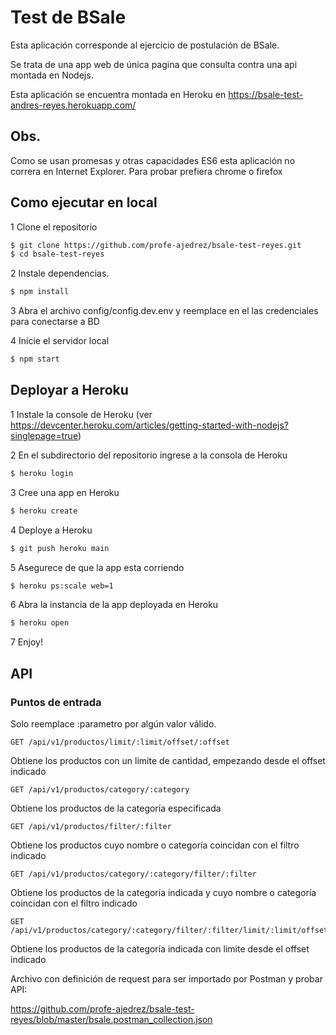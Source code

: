# Test de BSale

Esta aplicación corresponde al ejercicio de postulación de BSale.

Se trata de una app web de única pagina que consulta contra una api montada en Nodejs.

Esta aplicación se encuentra montada en Heroku en https://bsale-test-andres-reyes.herokuapp.com/

## Obs.

Como se usan promesas y otras capacidades ES6 esta aplicación no correra en Internet Explorer.
Para probar prefiera chrome o firefox


## Como ejecutar en local


1 Clone el repositorio

```bash
$ git clone https://github.com/profe-ajedrez/bsale-test-reyes.git
$ cd bsale-test-reyes
```



2 Instale dependencias.


```bash
$ npm install
```



3 Abra el archivo config/config.dev.env y reemplace en el las credenciales para conectarse a BD



4 Inicie el servidor local

```bash
$ npm start
```


## Deployar a Heroku

1 Instale la console de Heroku (ver https://devcenter.heroku.com/articles/getting-started-with-nodejs?singlepage=true)

2 En el subdirectorio del repositorio ingrese a la consola de Heroku

```bash
$ heroku login
```

3 Cree una app en Heroku

```bash
$ heroku create
```

4 Deploye a Heroku

```bash
$ git push heroku main
```

5 Asegurece de que la app esta corriendo

```bash
$ heroku ps:scale web=1
```

6 Abra la instancia de la app deployada en Heroku

```bash
$ heroku open
```

7 Enjoy!


## API

### Puntos de entrada

Solo reemplace :parametro por algún valor válido.

```
GET /api/v1/productos/limit/:limit/offset/:offset     
```
Obtiene los productos con un limite de cantidad, empezando desde el offset indicado


```
GET /api/v1/productos/category/:category
```
Obtiene los productos de la categoría especificada


```
GET /api/v1/productos/filter/:filter
```
Obtiene los productos cuyo nombre o categoría coincidan con el filtro indicado


```
GET /api/v1/productos/category/:category/filter/:filter
```
Obtiene los productos de la categoría indicada y cuyo nombre o categoría coincidan con el filtro indicado


```
GET /api/v1/productos/category/:category/filter/:filter/limit/:limit/offset/:offset
```
Obtiene los productos de la categoría indicada con limite desde el offset indicado



Archivo con definición de request para ser importado por Postman y probar API:

https://github.com/profe-ajedrez/bsale-test-reyes/blob/master/bsale.postman_collection.json

